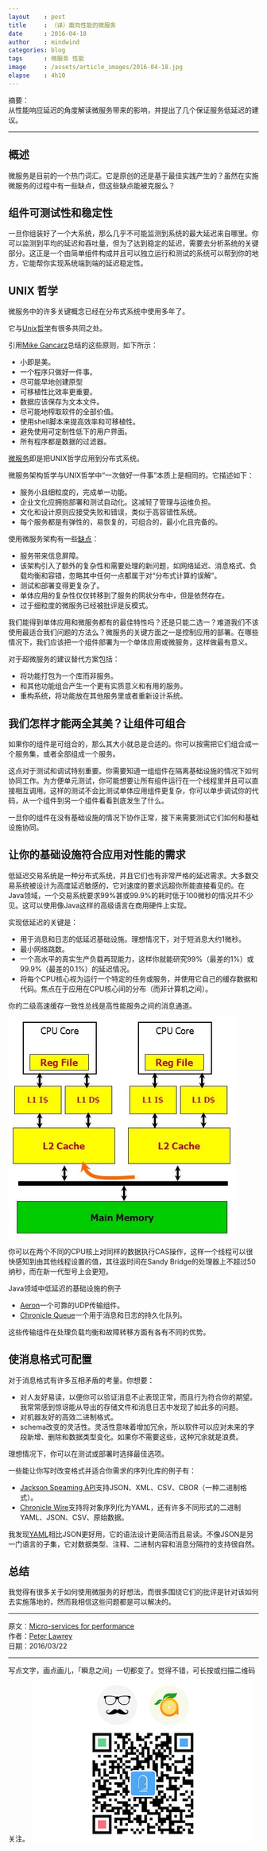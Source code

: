 ```yaml
---
layout    : post
title     : （译）面向性能的微服务
date      : 2016-04-18
author    : mindwind
categories: blog
tags      : 微服务 性能
image     : /assets/article_images/2016-04-18.jpg
elapse    : 4h10
---
```



摘要：  
从性能响应延迟的角度解读微服务带来的影响，并提出了几个保证服务低延迟的建议。

---


## 概述  
微服务是目前的一个热门词汇。它是原创的还是基于最佳实践产生的？虽然在实施微服务的过程中有一些缺点，但这些缺点能被克服么？


## 组件可测试性和稳定性
一旦你组装好了一个大系统，那么几乎不可能监测到系统的最大延迟来自哪里。你可以监测到平均的延迟和吞吐量，但为了达到稳定的延迟，需要去分析系统的关键部分。这正是一个由简单组件构成并且可以独立运行和测试的系统可以帮到你的地方，它能帮你实现系统端到端的延迟稳定性。


## UNIX 哲学
微服务中的许多关键概念已经在分布式系统中使用多年了。

它与[Unix哲学](https://en.wikipedia.org/wiki/Unix_philosophy)有很多共同之处。

引用[Mike Gancarz](https://en.wikipedia.org/wiki/Unix_philosophy#Mike_Gancarz:_The_UNIX_Philosophy)总结的这些原则，如下所示：

 - 小即是美。
 - 一个程序只做好一件事。
 - 尽可能早地创建原型
 - 可移植性比效率更重要。
 - 数据应该保存为文本文件。
 - 尽可能地榨取软件的全部价值。
 - 使用shell脚本来提高效率和可移植性。
 - 避免使用可定制性低下的用户界面。
 - 所有程序都是数据的过滤器。

[微服务](https://en.wikipedia.org/wiki/Microservices#Philosophy)即是把UNIX哲学应用到分布式系统。

微服务架构哲学与UNIX哲学中“一次做好一件事”本质上是相同的。它描述如下：

 - 服务小且细粒度的，完成单一功能。
 - 企业文化应拥抱部署和测试自动化。这减轻了管理与运维负担。
 - 文化和设计原则应接受失败和错误，类似于高容错性系统。
 - 每个服务都是有弹性的，易恢复的，可组合的，最小化且完备的。

使用微服务架构有一些[缺点](https://en.wikipedia.org/wiki/Microservices#Criticism)：

 - 服务带来信息屏障。
 - 该架构引入了额外的复杂性和需要处理的新问题，如网络延迟、消息格式、负载均衡和容错，忽略其中任何一点都属于对“分布式计算的误解”。
 - 测试和部署变得更复杂了。
 - 单体应用的复杂性仅仅转移到了服务的网状分布中，但是依然存在。
 - 过于细粒度的微服务已经被批评是反模式。

我们能得到单体应用和微服务都有的最佳特性吗？还是只能二选一？难道我们不该使用最适合我们问题的方法么？微服务的关键方面之一是控制应用的部署。在哪些情况下，我们应该把一个组件部署为一个单体应用或微服务，这样做最有意义。

对于超微服务的建议替代方案包括：

- 将功能打包为一个库而非服务。
- 和其他功能组合产生一个更有实质意义和有用的服务。
- 重构系统，将功能放在其他服务里或者重新设计系统。


## 我们怎样才能两全其美？让组件可组合
如果你的组件是可组合的，那么其大小就总是合适的。你可以按需把它们组合成一个服务集，或者全部组成一个服务。

这点对于测试和调试特别重要。你需要知道一组组件在隔离基础设施的情况下如何协同工作。为方便单元测试，你可能想要让所有组件运行在一个线程里并且可以直接相互调用。这样的测试不会比测试单体应用组件更复杂，你可以单步调试你的代码，从一个组件到另一个组件看看到底发生了什么。

一旦你的组件在没有基础设施的情况下协作正常，接下来需要测试它们如何和基础设施协同。


## 让你的基础设施符合应用对性能的需求
低延迟交易系统是一种分布式系统，并且它们也有非常严格的延迟需求。大多数交易系统被设计为高度延迟敏感的，它对速度的要求远超你所能直接看见的。在Java领域，一个交易系统要求99%甚或99.9%的耗时低于100微秒的情况并不少见。这可以使用像Java这样的高级语言在商用硬件上实现。

实现低延迟的关键是：

  - 用于消息和日志的低延迟基础设施。理想情况下，对于短消息大约1微秒。
  - 最小网络跳数。
  - 一个高水平的真实生产负载再现能力，这样你就能研究99%（最差的1%）或99.9%（最差的0.1%）的延迟情况。
  - 将每个CPU核心视为运行一个特定的任务或服务，并使用它自己的缓存数据和代码。焦点在于应用在CPU核心间的分布（而非计算机之间）。

你的二级高速缓存一致性总线是高性能服务之间的消息通道。

![](/assets/article_images/2016-03-29-1.jpg)

你可以在两个不同的CPU核上对同样的数据执行CAS操作，这样一个线程可以很快感知到由其他线程设置的值，其往返时间在Sandy Bridge的处理器上不超过50纳秒，而在新一代型号上会更短。

Java领域中低延迟的基础设施的例子

  - [Aeron](https://github.com/real-logic/Aeron)一个可靠的UDP传输组件。
  - [Chronicle Queue](https://github.com/OpenHFT/Chronicle-Queue)一个用于消息和日志的持久化队列。

这些传输组件在处理负载均衡和故障转移方面有各有不同的优势。


## 使消息格式可配置
对于消息格式有许多互相矛盾的考量。你想要：

  - 对人友好易读，以便你可以验证消息不止表现正常，而且行为符合你的期望。我常常感到惊讶能从导出的存储文件和消息日志中发现了如此多的问题。
  - 对机器友好的高效二进制格式。
  - schema改变的灵活性。灵活性意味着增加冗余，所以软件可以应对未来的字段新增、删除和数据类型变化。如果你不需要这些，这种冗余就是浪费。

理想情况下，你可以在测试或部署时选择最佳选项。

一些能让你写时改变格式并适合你需求的序列化库的例子有：

  - [Jackson Speaming API](https://github.com/FasterXML/jackson-core)支持JSON、XML、CSV、CBOR（一种二进制格式）。
  - [Chronicle Wire](https://github.com/OpenHFT/Chronicle-Wire)支持将对象序列化为YAML，还有许多不同形式的二进制YAML、JSON、CSV、原始数据。

我发现[YAML](http://www.yaml.org/spec/1.2/spec.html)相比JSON更好用，它的语法设计更简洁而且易读。不像JSON是另一门语言的子集，它对数据类型、注释、二进制内容和消息分隔符的支持很自然。


## 总结
我觉得有很多关于如何使用微服务的好想法，而很多围绕它们的批评是针对该如何去实施落地的，然而我相信这些问题都是可以解决的。


---

原文：[Micro-services for performance](https://vanilla-java.github.io/2016/03/22/Micro-services-for-performance.html)    
作者：[Peter Lawrey](http://vanillajava.blogspot.com/)  
日期：2016/03/22  

---

写点文字，画点画儿，「瞬息之间」一切都变了。觉得不错，可长按或扫描二维码关注。
![](/assets/images/qrcode_wechat_avatar.jpg)
